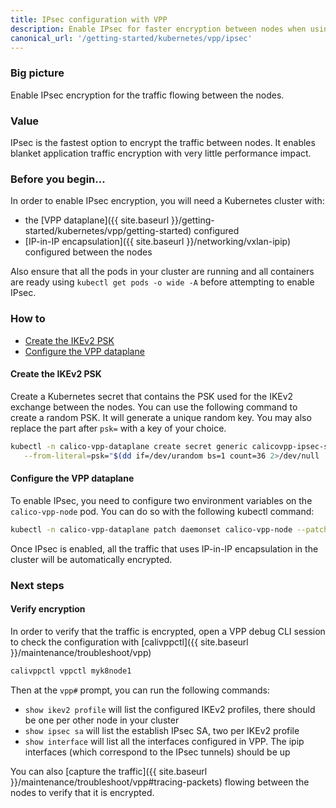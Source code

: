 ```yaml
---
title: IPsec configuration with VPP
description: Enable IPsec for faster encryption between nodes when using the VPP dataplane.
canonical_url: '/getting-started/kubernetes/vpp/ipsec'
---
```


### Big picture

Enable IPsec encryption for the traffic flowing between the nodes.

### Value

IPsec is the fastest option to encrypt the traffic between nodes. It enables blanket application traffic encryption with very little performance impact.

### Before you begin...

In order to enable IPsec encryption, you will need a Kubernetes cluster with:
- the [VPP dataplane]({{ site.baseurl }}/getting-started/kubernetes/vpp/getting-started) configured
- [IP-in-IP encapsulation]({{ site.baseurl }}/networking/vxlan-ipip) configured between the nodes

Also ensure that all the pods in your cluster are running and all containers are ready using `kubectl get pods -o wide -A` before attempting to enable IPsec.

### How to

- [Create the IKEv2 PSK](#create-the-ikev2-psk)
- [Configure the VPP dataplane](#configure-the-vpp-dataplane)

#### Create the IKEv2 PSK

Create a Kubernetes secret that contains the PSK used for the IKEv2 exchange between the nodes. You can use the following command to create a random PSK. It will generate a unique random key. You may also replace the part after `psk=` with a key of your choice.
```bash
kubectl -n calico-vpp-dataplane create secret generic calicovpp-ipsec-secret \
   --from-literal=psk="$(dd if=/dev/urandom bs=1 count=36 2>/dev/null | base64)"
```

#### Configure the VPP dataplane

To enable IPsec, you need to configure two environment variables on the `calico-vpp-node` pod. You can do so with the following kubectl command:
````bash
kubectl -n calico-vpp-dataplane patch daemonset calico-vpp-node --patch "$(curl https://raw.githubusercontent.com/projectcalico/vpp-dataplane/v0.14.0-calicov3.19.0/yaml/patches/ipsec.yaml)"
````

Once IPsec is enabled, all the traffic that uses IP-in-IP encapsulation in the cluster will be automatically encrypted.

### Next steps

#### Verify encryption

In order to verify that the traffic is encrypted, open a VPP debug CLI session to check the configuration with [calivppctl]({{ site.baseurl }}/maintenance/troubleshoot/vpp)
```bash
calivppctl vppctl myk8node1
```
Then at the `vpp#` prompt, you can run the following commands:
- `show ikev2 profile` will list the configured IKEv2 profiles, there should be one per other node in your cluster
- `show ipsec sa` will list the establish IPsec SA, two per IKEv2 profile
- `show interface` will list all the interfaces configured in VPP. The ipip interfaces (which correspond to the IPsec tunnels) should be up

You can also [capture the traffic]({{ site.baseurl }}/maintenance/troubleshoot/vpp#tracing-packets) flowing between the nodes to verify that it is encrypted.
